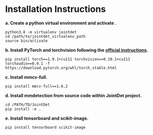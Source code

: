 # Installation Instructions

**a. Create a python virtual environment and activate .**
```shell
python3.8 -m virtualenv jointdet
cd /path/to/jointdet_virtualenv_path
source bin/activate
```

**b. Install PyTorch and torchvision following the [official instructions](https://pytorch.org/).**
```shell
pip install torch==1.9.1+cu111 torchvision==0.10.1+cu111 torchaudio==0.9.1 -f https://download.pytorch.org/whl/torch_stable.html
```

**c. Install mmcv-full.**
```shell
pip install mmcv-full==1.6.2
```

**d. Install mmdetection from source code within JointDet project.**
```shell
cd /PATH/TO/JointDet
pip install -e .
```

**e. Install tensorboard and scikit-image.**
```shell
pip install tensorboard scikit-image
```
